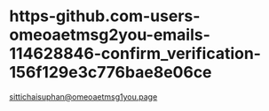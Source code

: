 # https-github.com-users-omeoaetmsg2you-emails-114628846-confirm_verification-156f129e3c776bae8e06ce
sittichaisuphan@omeoaetmsg1you.page
